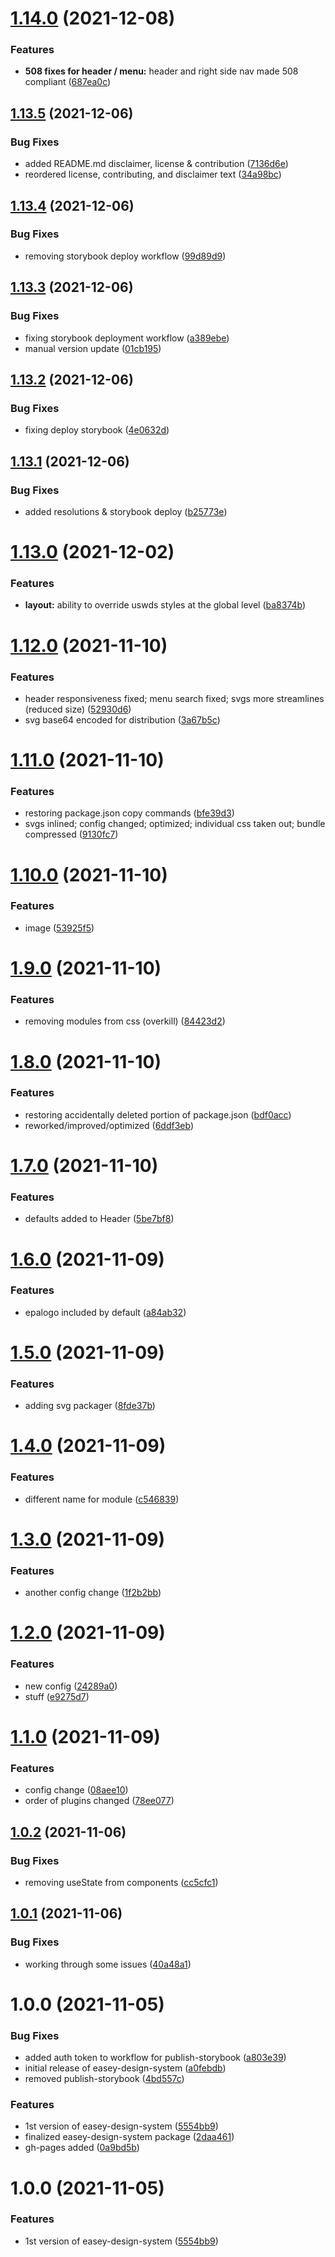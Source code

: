 # [1.14.0](https://github.com/US-EPA-CAMD/easey-design-system/compare/v1.13.5...v1.14.0) (2021-12-08)


### Features

* **508 fixes for header / menu:** header and right side nav made 508 compliant ([687ea0c](https://github.com/US-EPA-CAMD/easey-design-system/commit/687ea0c49bffc75c0f283958a2e2b6cebb9ee7f3))

## [1.13.5](https://github.com/US-EPA-CAMD/easey-design-system/compare/v1.13.4...v1.13.5) (2021-12-06)


### Bug Fixes

* added README.md disclaimer, license & contribution ([7136d6e](https://github.com/US-EPA-CAMD/easey-design-system/commit/7136d6e6085ddf1e896e8709f4f08252bf226b79))
* reordered license, contributing, and disclaimer text ([34a98bc](https://github.com/US-EPA-CAMD/easey-design-system/commit/34a98bcfd44bccfc189e12a181756c1e3a93f1c5))

## [1.13.4](https://github.com/US-EPA-CAMD/easey-design-system/compare/v1.13.3...v1.13.4) (2021-12-06)


### Bug Fixes

* removing storybook deploy workflow ([99d89d9](https://github.com/US-EPA-CAMD/easey-design-system/commit/99d89d984228b7555f44c15a2f042e8c29a20c62))

## [1.13.3](https://github.com/US-EPA-CAMD/easey-design-system/compare/v1.13.2...v1.13.3) (2021-12-06)


### Bug Fixes

* fixing storybook deployment workflow ([a389ebe](https://github.com/US-EPA-CAMD/easey-design-system/commit/a389ebe7bd05df573a6fde92b4261e39e3cb6b33))
* manual version update ([01cb195](https://github.com/US-EPA-CAMD/easey-design-system/commit/01cb1953eb52938050f76bd0721da74035c1bf25))

## [1.13.2](https://github.com/US-EPA-CAMD/easey-design-system/compare/v1.13.1...v1.13.2) (2021-12-06)


### Bug Fixes

* fixing deploy storybook ([4e0632d](https://github.com/US-EPA-CAMD/easey-design-system/commit/4e0632dcea8300ff1fc4c583ae69d7b1d9315d84))

## [1.13.1](https://github.com/US-EPA-CAMD/easey-design-system/compare/v1.13.0...v1.13.1) (2021-12-06)


### Bug Fixes

* added resolutions & storybook deploy ([b25773e](https://github.com/US-EPA-CAMD/easey-design-system/commit/b25773e7f28b474652718c82ae69a05606119621))

# [1.13.0](https://github.com/US-EPA-CAMD/easey-design-system/compare/v1.12.0...v1.13.0) (2021-12-02)


### Features

* **layout:** ability to override uswds styles at the global level ([ba8374b](https://github.com/US-EPA-CAMD/easey-design-system/commit/ba8374bac3d2759fe795121f978d333ba1f02ced))

# [1.12.0](https://github.com/US-EPA-CAMD/easey-design-system/compare/v1.11.0...v1.12.0) (2021-11-10)


### Features

* header responsiveness fixed; menu search fixed; svgs more streamlines (reduced size) ([52930d6](https://github.com/US-EPA-CAMD/easey-design-system/commit/52930d695a6e59e7f8bf11b4a33918a14350a2ae))
* svg base64 encoded for distribution ([3a67b5c](https://github.com/US-EPA-CAMD/easey-design-system/commit/3a67b5c70418161aee0f3f135257998c68c39313))

# [1.11.0](https://github.com/US-EPA-CAMD/easey-design-system/compare/v1.10.0...v1.11.0) (2021-11-10)


### Features

* restoring package.json copy commands ([bfe39d3](https://github.com/US-EPA-CAMD/easey-design-system/commit/bfe39d31c31b65bb206772d8c0672556fd5d88c6))
* svgs inlined; config changed; optimized; individual css taken out; bundle compressed ([9130fc7](https://github.com/US-EPA-CAMD/easey-design-system/commit/9130fc75a8a1fcb88f20f7221cce53d92d0c4fe7))

# [1.10.0](https://github.com/US-EPA-CAMD/easey-design-system/compare/v1.9.0...v1.10.0) (2021-11-10)


### Features

* image ([53925f5](https://github.com/US-EPA-CAMD/easey-design-system/commit/53925f5dc35a1ae7a4e634179417b9dae79a0fd2))

# [1.9.0](https://github.com/US-EPA-CAMD/easey-design-system/compare/v1.8.0...v1.9.0) (2021-11-10)


### Features

* removing modules from css (overkill) ([84423d2](https://github.com/US-EPA-CAMD/easey-design-system/commit/84423d233348d78d2dddc42e6c81c2fe83366d72))

# [1.8.0](https://github.com/US-EPA-CAMD/easey-design-system/compare/v1.7.0...v1.8.0) (2021-11-10)


### Features

* restoring accidentally deleted portion of package.json ([bdf0acc](https://github.com/US-EPA-CAMD/easey-design-system/commit/bdf0accf9436fd81274fb1f6d1038de4b1302d27))
* reworked/improved/optimized ([6ddf3eb](https://github.com/US-EPA-CAMD/easey-design-system/commit/6ddf3eb696c7a1212912141c585c1b2433ecbceb))

# [1.7.0](https://github.com/US-EPA-CAMD/easey-design-system/compare/v1.6.0...v1.7.0) (2021-11-10)


### Features

* defaults added to Header ([5be7bf8](https://github.com/US-EPA-CAMD/easey-design-system/commit/5be7bf805c42d03629b6476e1f92b13994a6a094))

# [1.6.0](https://github.com/US-EPA-CAMD/easey-design-system/compare/v1.5.0...v1.6.0) (2021-11-09)


### Features

* epalogo included by default ([a84ab32](https://github.com/US-EPA-CAMD/easey-design-system/commit/a84ab32e29e08fb4c297e4e262edf77ef6f53a7b))

# [1.5.0](https://github.com/US-EPA-CAMD/easey-design-system/compare/v1.4.0...v1.5.0) (2021-11-09)


### Features

* adding svg packager ([8fde37b](https://github.com/US-EPA-CAMD/easey-design-system/commit/8fde37b62e99e32bc9cf6a7bb6fa74ea464adc79))

# [1.4.0](https://github.com/US-EPA-CAMD/easey-design-system/compare/v1.3.0...v1.4.0) (2021-11-09)


### Features

* different name for module ([c546839](https://github.com/US-EPA-CAMD/easey-design-system/commit/c546839cb8829630f5c9f1154d2126b834f99631))

# [1.3.0](https://github.com/US-EPA-CAMD/easey-design-system/compare/v1.2.0...v1.3.0) (2021-11-09)


### Features

* another config change ([1f2b2bb](https://github.com/US-EPA-CAMD/easey-design-system/commit/1f2b2bb42e7d6d94767b30085a96e25fc9d029f3))

# [1.2.0](https://github.com/US-EPA-CAMD/easey-design-system/compare/v1.1.0...v1.2.0) (2021-11-09)


### Features

* new config ([24289a0](https://github.com/US-EPA-CAMD/easey-design-system/commit/24289a01ac2740f020620a44bbd2bb7f5bcd4e42))
* stuff ([e9275d7](https://github.com/US-EPA-CAMD/easey-design-system/commit/e9275d74f506b54ca89431c6f244813770f40b90))

# [1.1.0](https://github.com/US-EPA-CAMD/easey-design-system/compare/v1.0.2...v1.1.0) (2021-11-09)


### Features

* config change ([08aee10](https://github.com/US-EPA-CAMD/easey-design-system/commit/08aee107fdd814fb64c3902aa0d05b968b6498df))
* order of plugins changed ([78ee077](https://github.com/US-EPA-CAMD/easey-design-system/commit/78ee07763105d763c96d9127da4e889c4343a4e2))

## [1.0.2](https://github.com/US-EPA-CAMD/easey-design-system/compare/v1.0.1...v1.0.2) (2021-11-06)


### Bug Fixes

* removing useState from components ([cc5cfc1](https://github.com/US-EPA-CAMD/easey-design-system/commit/cc5cfc1dc18b49f0e51a4f0c77111514cb3bf423))

## [1.0.1](https://github.com/US-EPA-CAMD/easey-design-system/compare/v1.0.0...v1.0.1) (2021-11-06)


### Bug Fixes

* working through some issues ([40a48a1](https://github.com/US-EPA-CAMD/easey-design-system/commit/40a48a1513a4f48f5472240bd8bd3b289ac3935c))

# 1.0.0 (2021-11-05)


### Bug Fixes

* added auth token to workflow for publish-storybook ([a803e39](https://github.com/US-EPA-CAMD/easey-design-system/commit/a803e393b74b5c3a31a082f7571b9f460fc8ca66))
* initial release of easey-design-system ([a0febdb](https://github.com/US-EPA-CAMD/easey-design-system/commit/a0febdbbda1c3e388f678f1cd5ad022b5a80a7d0))
* removed publish-storybook ([4bd557c](https://github.com/US-EPA-CAMD/easey-design-system/commit/4bd557cb7c89e976eda19493e4dcffeeed3b9ab0))


### Features

* 1st version of easey-design-system ([5554bb9](https://github.com/US-EPA-CAMD/easey-design-system/commit/5554bb994b10fb708f87090410d664cd4cf77e8a))
* finalized easey-design-system package ([2daa461](https://github.com/US-EPA-CAMD/easey-design-system/commit/2daa46173baf787257ae99610edf8b427a5a1d11))
* gh-pages added ([0a9bd5b](https://github.com/US-EPA-CAMD/easey-design-system/commit/0a9bd5b7a5207f57105a1dce22373b82f4ba996d))

# 1.0.0 (2021-11-05)


### Features

* 1st version of easey-design-system ([5554bb9](https://github.com/US-EPA-CAMD/easey-design-system/commit/5554bb994b10fb708f87090410d664cd4cf77e8a))

